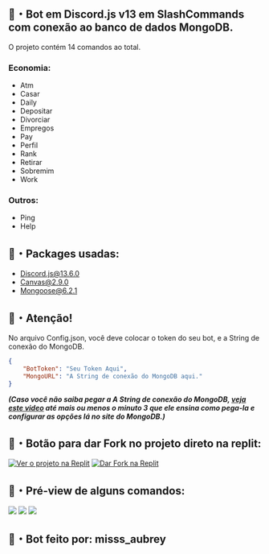 
## 🍭・Bot em Discord.js v13 em SlashCommands com conexão ao banco de dados MongoDB.

 O projeto contém 14 comandos ao total.
### Economia:
- Atm
- Casar
- Daily
- Depositar
- Divorciar
- Empregos
- Pay
- Perfil
- Rank
- Retirar
- Sobremim
- Work
### Outros:
- Ping
- Help

## 🍙・Packages usadas:
- [Discord.js@13.6.0](https://www.npmjs.com/package/discord.js)
- [Canvas@2.9.0](https://www.npmjs.com/package/canvas)
- [Mongoose@6.2.1](https://www.npmjs.com/package/mongoose)

## 🍬・Atenção!
No arquivo Config.json, você deve colocar o token do seu bot, e a String de conexão do MongoDB.
```json
{
    "BotToken": "Seu Token Aqui",
    "MongoURL": "A String de conexão do MongoDB aqui."
}
```
***(Caso você não saiba pegar a A String de conexão do MongoDB, [veja este video](https://youtu.be/6hYXX4A1cyY) até mais ou menos o minuto 3 que ele ensina como pega-la e configurar as opções lá no site do MongoDB.)***

## 🍣・Botão para dar Fork no projeto direto na replit:
[![Ver o projeto na Replit](https://img.shields.io/badge/Ver--o--projeto--na--replit-000000?style=for-the-badge&logo=replit&logoColor=white)](https://replit.com/@AubreyFBG/Discord-bot-v13-com-MongoDB)
[![Dar Fork na Replit](https://img.shields.io/badge/dar--fork--na--replit-000000?style=for-the-badge&logo=replit&logoColor=white)](https://repl.it/github/AubreyFBG/Bot-para-Discord-com-MongoDB)

## 🍡・Pré-view de alguns comandos:
<img  src="https://i.imgur.com/Urwug5a.jpg"> 
<img  src="https://i.imgur.com/CQwSpts.jpg"> 
<img  src="https://i.imgur.com/OxHsc7X.jpg"> 

## 🍨・Bot feito por: misss_aubrey

